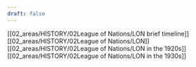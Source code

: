 ```yaml
---
draft: false
---
```

[[02_areas/HISTORY/02League of Nations/LON brief timeline]]
[[02_areas/HISTORY/02League of Nations/LON]]
[[02_areas/HISTORY/02League of Nations/LON in the 1920s]]
[[02_areas/HISTORY/02League of Nations/LON in the 1930s]]